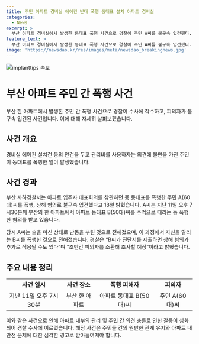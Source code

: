 ```yaml
---
title: 주민 아파트 경비실 에어컨 반대 폭행 동대표 설치 아파트 경비실
categories:
  - News
excerpt: >
  부산 아파트 경비실에서 발생한 동대표 폭행 사건으로 경찰이 주민 A씨를 불구속 입건했다. 주민 A씨는 아파트 관리비 사용에 대한 논의 도중 동대표를 폭행한 혐의를 받고 있다. A씨는 술에 취한 상태에서 에어컨 설치와 외벽 도색에 반대 의견을 내며 폭력을 행사했으며, 경찰은 추가 혐의를 검토 중이라고 전했다. (단어 수: 78, 문자 수: 413)
feature_text: >
  부산 아파트 경비실에서 발생한 동대표 폭행 사건으로 경찰이 주민 A씨를 불구속 입건했다. 주민 A씨는 아파트 관리비 사용에 대한 논의 도중 동대표를 폭행한 혐의를 받고 있다. A씨는 술에 취한 상태에서 에어컨 설치와 외벽 도색에 반대 의견을 내며 폭력을 행사했으며, 경찰은 추가 혐의를 검토 중이라고 전했다. (단어 수: 78, 문자 수: 413)
image: 'https://newsdao.kr/res/images/meta/newsdao_breakingnews.jpg'
---
```


<p><img src="https://newsdao.kr/res/images/meta/newsdao_breakingnews.jpg" alt="implanttips 속보" /></p>

<h1>부산 아파트 주민 간 폭행 사건</h1>

<p>부산 한 아파트에서 발생한 주민 간 폭행 사건으로 경찰이 수사에 착수하고, 피의자가 불구속 입건된 사건입니다. 이에 대해 자세히 살펴보겠습니다.</p>

<h2 data-ke-size="size26">사건 개요</h2>

<p data-ke-size="size16">경비실 에어컨 설치건 등의 안건을 두고 관리비를 사용하자는 의견에 불만을 가진 주민이 동대표를 폭행한 일이 발생했습니다.</p>

<h2 data-ke-size="size26">사건 경과</h2>

<p data-ke-size="size16">부산 사하경찰서는 아파트 입주자 대표회의를 참관하던 중 동대표를 폭행한 주민 A(60대)씨를 폭행, 상해 혐의로 불구속 입건했다고 18일 밝혔습니다. A씨는 지난 11일 오후 7시30분께 부산의 한 아파트에서 아파트 동대표 B(50대)씨를 주먹으로 때리는 등 폭행한 혐의를 받고 있습니다.</p>

<p data-ke-size="size16">당시 A씨는 술을 마신 상태로 난동을 부린 것으로 전해졌으며, 이 과정에서 자신을 말리는 B씨를 폭행한 것으로 전해졌습니다. 경찰은 “B씨가 진단서를 제출하면 상해 혐의가 추가로 적용될 수도 있다”며 “조만간 피의자를 소환해 조사할 예정”이라고 밝혔습니다.</p>

<h2 data-ke-size="size26">주요 내용 정리</h2>

<table>
    <tr>
        <td style="text-align: center; height: 17px;"><b>사건 일시</b></td>
        <td style="text-align: center; height: 17px;"><b>사건 장소</b></td>
        <td style="text-align: center; height: 17px;"><b>폭행 피해자</b></td>
        <td style="text-align: center; height: 17px;"><b>피의자</b></td>
    </tr>
    <tr>
        <td style="text-align: center; height: 17px;">지난 11일 오후 7시30분</td>
        <td style="text-align: center; height: 17px;">부산 한 아파트</td>
        <td style="text-align: center; height: 17px;">아파트 동대표 B(50대)씨</td>
        <td style="text-align: center; height: 17px;">주민 A(60대)씨</td>
    </tr>
</table>

<p>이와 같은 사건으로 인해 아파트 내부의 관리 및 주민 간 의견 충돌로 인한 갈등이 심화되어 경찰 수사에 이르렀습니다. 해당 사건은 주민들 간의 원만한 관계 유지와 아파트 내 안전 문제에 대한 심각한 경고로 받아들여져야 합니다.</p>

